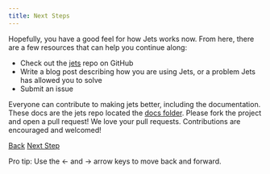 ```yaml
---
title: Next Steps
---
```


Hopefully, you have a good feel for how Jets works now. From here, there are a few resources that can help you continue along:

* Check out the [jets](https://github.com/tongueroo/jets) repo on GitHub
* Write a blog post describing how you are using Jets, or a problem Jets has allowed you to solve
* Submit an issue

Everyone can contribute to making jets better, including the documentation. These docs are the jets repo located the [docs folder](https://github.com/tongueroo/jets/tree/master/docs). Please fork the project and open a pull request!  We love your pull requests. Contributions are encouraged and welcomed!

<a id="prev" class="btn btn-basic" href="{% link _docs/contributing.md %}">Back</a>
<a id="next" class="btn btn-primary" href="{% link reference.md %}">Next Step</a>
<p class="keyboard-tip">Pro tip: Use the <- and -> arrow keys to move back and forward.</p>
